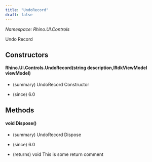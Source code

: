 ```yaml
---
title: "UndoRecord"
draft: false
---
```


*Namespace: Rhino.UI.Controls*

   Undo Record
   
## Constructors
#### Rhino.UI.Controls.UndoRecord(string description,IRdkViewModel viewModel)
- (summary) 
     UndoRecord Constructor
     
- (since) 6.0
## Methods
#### void Dispose()
- (summary) 
     UndoRecord Dispose
     
- (since) 6.0
- (returns) void This is some return comment
